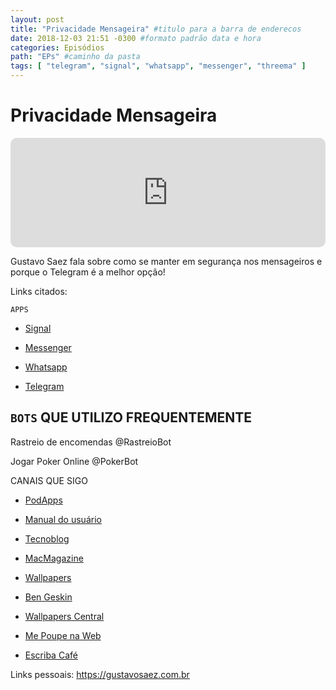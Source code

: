 ```yaml
---
layout: post
title: "Privacidade Mensageira" #titulo para a barra de enderecos
date: 2018-12-03 21:51 -0300 #formato padrão data e hora
categories: Episódios
path: "EPs" #caminho da pasta
tags: [ "telegram", "signal", "whatsapp", "messenger", "threema" ]
---
```


# Privacidade Mensageira

<iframe allow="autoplay *; encrypted-media *; fullscreen *; clipboard-write" frameborder="0" height="175" style="width:100%;max-width:660px;overflow:hidden;border-radius:10px;" sandbox="allow-forms allow-popups allow-same-origin allow-scripts allow-storage-access-by-user-activation allow-top-navigation-by-user-activation" src="https://embed.podcasts.apple.com/us/podcast/podapps/id1434188907?i=1000425058298&theme=auto"></iframe>

Gustavo Saez fala sobre como se manter em segurança nos mensageiros e porque o Telegram é a melhor opção!

Links citados:

```APPS```

- [Signal](https://apple.co/2SlXJi4)

- [Messenger](https://apple.co/2SpDFvm)

- [Whatsapp](https://apple.co/2SttUMQ)

- [Telegram](https://apple.co/2SrNngF)

## ```BOTS``` QUE UTILIZO FREQUENTEMENTE
Rastreio de encomendas
@RastreioBot

Jogar Poker Online
@PokerBot

CANAIS QUE SIGO

- [PodApps](https://t.me/PodApps)

- [Manual do usuário](https://t.me/manualdousuario)

- [Tecnoblog](https://t.me/Tecnoblog)

- [MacMagazine](https://t.me/MacMagazine)

- [Wallpapers](https://t.me/AR72014)

- [Ben Geskin](https://t.me/VenyaGeskin)

- [Wallpapers Central](https://t.me/wallpaperselection)

- [Me Poupe na Web](https://t.me/mepoupenaweb)

- [Escriba Café](https://t.me/escribacafe)

Links pessoais:
https://gustavosaez.com.br
